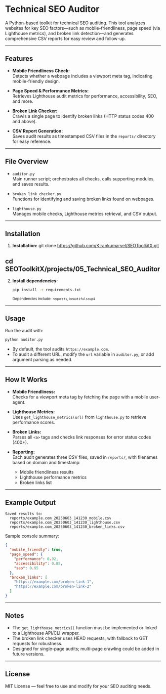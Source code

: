 # Technical SEO Auditor

A Python-based toolkit for technical SEO auditing. This tool analyzes websites for key SEO factors—such as mobile-friendliness, page speed (via Lighthouse metrics), and broken link detection—and generates comprehensive CSV reports for easy review and follow-up.

---

## Features

- **Mobile Friendliness Check:**  
  Detects whether a webpage includes a viewport meta tag, indicating mobile-friendly design.

- **Page Speed & Performance Metrics:**  
  Retrieves Lighthouse audit metrics for performance, accessibility, SEO, and more.

- **Broken Link Checker:**  
  Crawls a single page to identify broken links (HTTP status codes 400 and above).

- **CSV Report Generation:**  
  Saves audit results as timestamped CSV files in the `reports/` directory for easy reference.

---

## File Overview

- `auditor.py`  
  Main runner script; orchestrates all checks, calls supporting modules, and saves results.

- `broken_link_checker.py`  
  Functions for identifying and saving broken links found on webpages.

- `lighthouse.py`  
  Manages mobile checks, Lighthouse metrics retrieval, and CSV output.

---

## Installation
1. **Installation:**
git clone https://github.com/Kirankumarvel/SEOToolkitX.git

cd SEOToolkitX/projects/05_Technical_SEO_Auditor
---

2. **Install dependencies:**
    ```bash
    pip install -r requirements.txt
    ```
    <sub>Dependencies include: `requests`, `beautifulsoup4`</sub>

---

## Usage

Run the audit with:

```bash
python auditor.py
```

- By default, the tool audits `https://example.com`.
- To audit a different URL, modify the `url` variable in `auditor.py`, or add argument parsing as needed.

---

## How It Works

- **Mobile Friendliness:**  
  Checks for a viewport meta tag by fetching the page with a mobile user-agent.

- **Lighthouse Metrics:**  
  Uses `get_lighthouse_metrics(url)` from `lighthouse.py` to retrieve performance scores.

- **Broken Links:**  
  Parses all `<a>` tags and checks link responses for error status codes (400+).

- **Reporting:**  
  Each audit generates three CSV files, saved in `reports/`, with filenames based on domain and timestamp:
    - Mobile friendliness results
    - Lighthouse performance metrics
    - Broken links list

---

## Example Output

```
Saved results to:
  reports/example.com_20250603_141230_mobile.csv
  reports/example.com_20250603_141230_lighthouse.csv
  reports/example.com_20250603_141230_broken_links.csv
```

Sample console summary:
```json
{
  "mobile_friendly": true,
  "page_speed": {
    "performance": 0.92,
    "accessibility": 0.88,
    "seo": 0.95
  },
  "broken_links": [
    "https://example.com/broken-link-1",
    "https://example.com/broken-link-2"
  ]
}
```

---

## Notes

- The `get_lighthouse_metrics()` function must be implemented or linked to a Lighthouse API/CLI wrapper.
- The broken link checker uses HEAD requests, with fallback to GET requests for robustness.
- Designed for single-page audits; multi-page crawling could be added in future versions.

---

## License

MIT License — feel free to use and modify for your SEO auditing needs.

